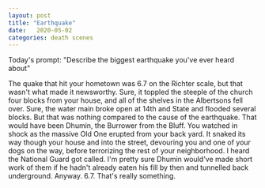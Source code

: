 ```yaml
---
layout: post
title: "Earthquake"
date:   2020-05-02
categories: death scenes
---
```

Today's prompt: "Describe the biggest earthquake you've ever heard about"

The quake that hit your hometown was 6.7 on the Richter scale, but that wasn't what made it newsworthy. Sure, it toppled the steeple of the church four blocks from your house, and all of the shelves in the Albertsons fell over. Sure, the water main broke open at 14th and State and flooded several blocks. But that was nothing compared to the cause of the earthquake. That would have been Dhumin, the Burrower from the Bluff. You watched in shock as the massive Old One erupted from your back yard. It snaked its way though your house and into the street, devouring you and one of your dogs on the way, before terrorizing the rest of your neighborhood. I heard the National Guard got called. I'm pretty sure Dhumin would've made short work of them if he hadn't already eaten his fill by then and tunnelled back underground. Anyway. 6.7. That's really something.
